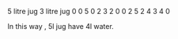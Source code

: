 5 litre jug             3 litre jug
    0                       0
    5                       0
    2                       3
    2                       0
    0                       2
    5                       2
    4                       3
    4                       0



In this way , 5l jug have 4l water.
